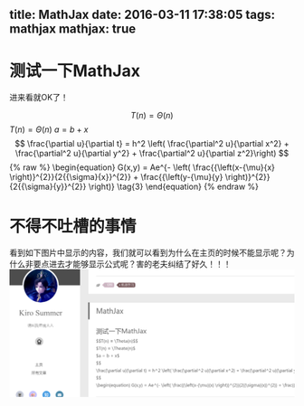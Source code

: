 title: MathJax
date: 2016-03-11 17:38:05
tags: mathjax
mathjax: true
---
# 测试一下MathJax
进来看就OK了！
<!--more-->
$$T(n) = \Theta(n)$$
$T(n) = \Theta(n)$
$a = b + x$
$$
\frac{\partial u}{\partial t} = h^2 \left( \frac{\partial^2 u}{\partial x^2} + \frac{\partial^2 u}{\partial y^2} + \frac{\partial^2 u}{\partial z^2}\right)
$$
{% raw %}
\begin{equation}
G(x,y) = Ae^{- \left( \frac{{\left(x-{\mu}{x} \right)}^{2}}{2{{\sigma}{x}}^{2}} + \frac{{\left(y-{\mu}{y} \right)}^{2}}{2{{\sigma}{y}}^{2}} \right)} \tag{3}
\end{equation}
{% endraw %}
# 不得不吐槽的事情
看到如下图片中显示的内容，我们就可以看到为什么在主页的时候不能显示呢？为什么非要点进去才能够显示公式呢？害的老夫纠结了好久！！！
![mathjax不能显示](/images/blog/mathjax.png)
